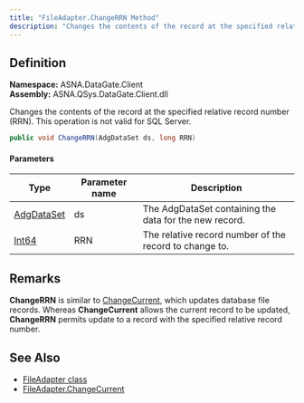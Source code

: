 ```yaml
---
title: "FileAdapter.ChangeRRN Method"
description: "Changes the contents of the record at the specified relative record number (RRN)."
---
```


## Definition

**Namespace:** ASNA.DataGate.Client  
**Assembly:** ASNA.QSys.DataGate.Client.dll

Changes the contents of the record at the specified relative record number (RRN). This operation is not valid for SQL Server.


```cs
public void ChangeRRN(AdgDataSet ds, long RRN)
```

#### Parameters

| Type | Parameter name | Description |
| --- | --- | --- |
| [AdgDataSet](/reference/datagate/datagate-client/adg-data-set.html) | ds | The AdgDataSet containing the data for the new record. |
| [Int64](https://docs.microsoft.com/en-us/dotnet/api/system.int64) | RRN | The relative record number of the record to change to. |

## Remarks

 **ChangeRRN** is similar to [ChangeCurrent](file-adapter-changecurrent.html), which updates database file records.  Whereas **ChangeCurrent** allows the current record to be updated, **ChangeRRN** permits update to a record with the specified relative record number.


## See Also
- [FileAdapter class](file-adapter.html)
- [FileAdapter.ChangeCurrent](file-adapter-changecurrent.html)
